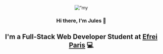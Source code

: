 <p align="center">
  <img src=”https://user-images.githubusercontent.com/91454408/159552438-107c1fcd-d8a4-4cdb-9861-d4478c5f0185.png" alt=”my banner”>
</p>

<h3 align="center">
  Hi there, I'm Jules 👋
</h3>

<h2 align="center">
  I'm a Full-Stack Web Developer Student at <a href="https://www.efrei.fr/" target="_blank">Efrei Paris</a> 💻
</h2>

<!--
**JulesEfrei/JulesEfrei** is a ✨ _special_ ✨ repository because its `README.md` (this file) appears on your GitHub profile.

Here are some ideas to get you started:

- 🔭 I’m currently working on ...
- 🌱 I’m currently learning ...
- 👯 I’m looking to collaborate on ...
- 🤔 I’m looking for help with ...
- 💬 Ask me about ...
- 📫 How to reach me: ...
- 😄 Pronouns: ...
- ⚡ Fun fact: ...

-->
